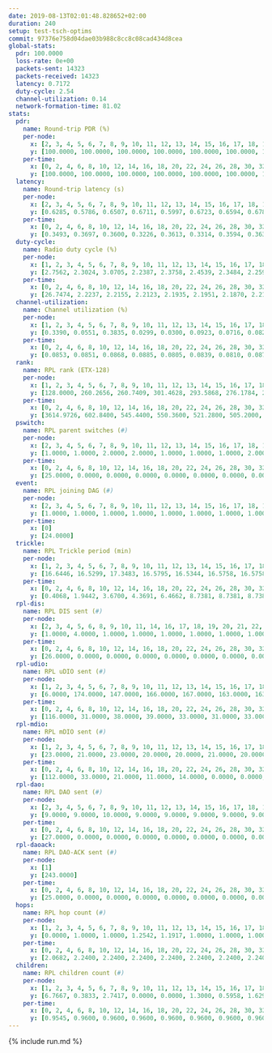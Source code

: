 ```yaml
---
date: 2019-08-13T02:01:48.828652+02:00
duration: 240
setup: test-tsch-optims
commit: 97376e758d04dae03b988c8cc8c08cad434d8cea
global-stats:
  pdr: 100.0000
  loss-rate: 0e+00
  packets-sent: 14323
  packets-received: 14323
  latency: 0.7172
  duty-cycle: 2.54
  channel-utilization: 0.14
  network-formation-time: 81.02
stats:
  pdr:
    name: Round-trip PDR (%)
    per-node:
      x: [2, 3, 4, 5, 6, 7, 8, 9, 10, 11, 12, 13, 14, 15, 16, 17, 18, 19, 20, 21, 22, 23, 24, 25]
      y: [100.0000, 100.0000, 100.0000, 100.0000, 100.0000, 100.0000, 100.0000, 100.0000, 100.0000, 100.0000, 100.0000, 100.0000, 100.0000, 100.0000, 100.0000, 100.0000, 100.0000, 100.0000, 100.0000, 100.0000, 100.0000, 100.0000, 100.0000, 100.0000]
    per-time:
      x: [0, 2, 4, 6, 8, 10, 12, 14, 16, 18, 20, 22, 24, 26, 28, 30, 32, 34, 36, 38, 40, 42, 44, 46, 48, 50, 52, 54, 56, 58, 60, 62, 64, 66, 68, 70, 72, 74, 76, 78, 80, 82, 84, 86, 88, 90, 92, 94, 96, 98, 100, 102, 104, 106, 108, 110, 112, 114, 116, 118, 120, 122, 124, 126, 128, 130, 132, 134, 136, 138, 140, 142, 144, 146, 148, 150, 152, 154, 156, 158, 160, 162, 164, 166, 168, 170, 172, 174, 176, 178, 180, 182, 184, 186, 188, 190, 192, 194, 196, 198, 200, 202, 204, 206, 208, 210, 212, 214, 216, 218, 220, 222, 224, 226, 228, 230, 232, 234, 236, 238, 240]
      y: [100.0000, 100.0000, 100.0000, 100.0000, 100.0000, 100.0000, 100.0000, 100.0000, 100.0000, 100.0000, 100.0000, 100.0000, 100.0000, 100.0000, 100.0000, 100.0000, 100.0000, 100.0000, 100.0000, 100.0000, 100.0000, 100.0000, 100.0000, 100.0000, 100.0000, 100.0000, 100.0000, 100.0000, 100.0000, 100.0000, 100.0000, 100.0000, 100.0000, 100.0000, 100.0000, 100.0000, 100.0000, 100.0000, 100.0000, 100.0000, 100.0000, 100.0000, 100.0000, 100.0000, 100.0000, 100.0000, 100.0000, 100.0000, 100.0000, 100.0000, 100.0000, 100.0000, 100.0000, 100.0000, 100.0000, 100.0000, 100.0000, 100.0000, 100.0000, 100.0000, 100.0000, 100.0000, 100.0000, 100.0000, 100.0000, 100.0000, 100.0000, 100.0000, 100.0000, 100.0000, 100.0000, 100.0000, 100.0000, 100.0000, 100.0000, 100.0000, 100.0000, 100.0000, 100.0000, 100.0000, 100.0000, 100.0000, 100.0000, 100.0000, 100.0000, 100.0000, 100.0000, 100.0000, 100.0000, 100.0000, 100.0000, 100.0000, 100.0000, 100.0000, 100.0000, 100.0000, 100.0000, 100.0000, 100.0000, 100.0000, 100.0000, 100.0000, 100.0000, 100.0000, 100.0000, 100.0000, 100.0000, 100.0000, 100.0000, 100.0000, 100.0000, 100.0000, 100.0000, 100.0000, 100.0000, 100.0000, 100.0000, 100.0000, 100.0000, 100.0000, null]
  latency:
    name: Round-trip latency (s)
    per-node:
      x: [2, 3, 4, 5, 6, 7, 8, 9, 10, 11, 12, 13, 14, 15, 16, 17, 18, 19, 20, 21, 22, 23, 24, 25]
      y: [0.6285, 0.5786, 0.6507, 0.6711, 0.5997, 0.6723, 0.6594, 0.6783, 0.6287, 0.7006, 0.6913, 0.6489, 0.7715, 0.7182, 0.6934, 0.7276, 0.7174, 0.7422, 0.7620, 0.8935, 0.7370, 0.8738, 0.9009, 0.8482]
    per-time:
      x: [0, 2, 4, 6, 8, 10, 12, 14, 16, 18, 20, 22, 24, 26, 28, 30, 32, 34, 36, 38, 40, 42, 44, 46, 48, 50, 52, 54, 56, 58, 60, 62, 64, 66, 68, 70, 72, 74, 76, 78, 80, 82, 84, 86, 88, 90, 92, 94, 96, 98, 100, 102, 104, 106, 108, 110, 112, 114, 116, 118, 120, 122, 124, 126, 128, 130, 132, 134, 136, 138, 140, 142, 144, 146, 148, 150, 152, 154, 156, 158, 160, 162, 164, 166, 168, 170, 172, 174, 176, 178, 180, 182, 184, 186, 188, 190, 192, 194, 196, 198, 200, 202, 204, 206, 208, 210, 212, 214, 216, 218, 220, 222, 224, 226, 228, 230, 232, 234, 236, 238, 240]
      y: [0.3493, 0.3697, 0.3600, 0.3226, 0.3613, 0.3314, 0.3594, 0.3638, 0.3466, 0.3476, 0.3790, 0.3556, 0.3393, 0.3203, 0.3431, 0.3197, 0.3326, 0.3275, 0.2971, 0.3090, 0.3256, 0.3214, 0.3187, 0.3073, 0.3231, 0.3185, 0.3098, 0.3207, 0.3160, 0.3177, 0.3019, 0.3226, 0.3017, 0.2995, 0.3329, 0.3211, 0.3452, 0.3018, 0.2843, 0.2824, 0.3068, 0.3403, 0.3084, 0.3025, 0.3437, 0.3079, 0.3086, 0.3339, 0.3169, 0.3396, 0.3759, 0.3574, 0.3067, 0.4434, 0.5803, 0.3400, 0.2919, 0.3236, 0.3175, 0.5418, 0.7708, 0.5929, 0.4841, 0.3611, 0.3975, 0.6898, 1.2227, 0.8782, 0.6858, 0.6207, 0.4954, 0.7472, 1.2481, 1.2432, 1.1701, 0.8756, 0.6787, 0.8549, 1.2908, 1.2515, 1.2812, 1.2578, 1.0536, 1.0065, 1.2734, 1.2746, 1.2673, 1.2709, 1.2710, 1.2582, 1.2594, 1.2476, 1.2547, 1.2761, 1.2675, 1.2402, 1.2670, 1.2529, 1.2349, 1.2716, 1.2535, 1.2628, 1.2573, 1.2615, 1.2378, 1.2450, 1.2607, 1.2244, 1.2118, 1.2537, 1.2273, 1.2373, 1.2482, 1.2556, 1.2117, 1.2375, 1.2384, 1.2532, 1.2652, 1.2050, null]
  duty-cycle:
    name: Radio duty cycle (%)
    per-node:
      x: [1, 2, 3, 4, 5, 6, 7, 8, 9, 10, 11, 12, 13, 14, 15, 16, 17, 18, 19, 20, 21, 22, 23, 24, 25]
      y: [2.7562, 2.3024, 3.0705, 2.2387, 2.3758, 2.4539, 2.3484, 2.2594, 2.2822, 2.2219, 2.2179, 2.1887, 2.4653, 2.4304, 2.5746, 2.4053, 2.3529, 2.4524, 2.4372, 2.4363, 2.3951, 2.2927, 2.3788, 2.4587, 2.4249]
    per-time:
      x: [0, 2, 4, 6, 8, 10, 12, 14, 16, 18, 20, 22, 24, 26, 28, 30, 32, 34, 36, 38, 40, 42, 44, 46, 48, 50, 52, 54, 56, 58, 60, 62, 64, 66, 68, 70, 72, 74, 76, 78, 80, 82, 84, 86, 88, 90, 92, 94, 96, 98, 100, 102, 104, 106, 108, 110, 112, 114, 116, 118, 120, 122, 124, 126, 128, 130, 132, 134, 136, 138, 140, 142, 144, 146, 148, 150, 152, 154, 156, 158, 160, 162, 164, 166, 168, 170, 172, 174, 176, 178, 180, 182, 184, 186, 188, 190, 192, 194, 196, 198, 200, 202, 204, 206, 208, 210, 212, 214, 216, 218, 220, 222, 224, 226, 228, 230, 232, 234, 236, 238, 240]
      y: [26.7474, 2.2237, 2.2155, 2.2123, 2.1935, 2.1951, 2.1870, 2.2112, 2.2219, 2.1925, 2.1999, 2.1949, 2.1999, 2.1953, 2.2563, 2.2050, 2.1986, 2.2029, 2.2052, 2.1950, 2.2039, 2.2092, 2.2226, 2.1958, 2.2091, 2.2178, 2.2026, 2.2029, 2.2268, 2.2043, 2.2145, 2.1929, 2.2252, 2.1861, 2.2061, 2.2032, 2.2019, 2.1971, 2.1772, 2.1768, 2.1885, 2.1938, 2.2086, 2.2218, 2.1871, 2.1905, 2.2093, 2.1940, 2.2010, 3.0453, 2.9307, 3.0573, 2.9130, 2.1885, 2.1928, 2.1763, 2.1978, 2.2114, 2.2124, 2.1881, 2.1960, 2.1763, 2.1930, 2.2026, 2.1708, 2.1985, 2.1903, 2.2155, 2.1974, 2.1899, 2.1911, 2.1981, 2.1804, 2.1672, 2.1666, 2.1818, 2.2015, 2.1870, 2.1872, 2.1988, 2.1752, 2.1788, 2.1937, 2.1922, 2.2000, 2.1901, 2.1911, 2.1887, 2.1761, 2.1844, 2.1786, 2.1841, 2.1859, 2.1899, 2.1945, 2.1883, 2.1851, 2.1923, 2.1787, 2.1881, 2.1934, 2.2032, 2.1930, 2.1897, 2.1967, 2.1772, 2.1840, 2.2001, 2.1642, 2.1773, 2.2062, 2.2040, 2.1844, 2.2070, 2.1923, 2.1725, 2.1853, 2.1916, 2.1997, 2.1876, null]
  channel-utilization:
    name: Channel utilization (%)
    per-node:
      x: [1, 2, 3, 4, 5, 6, 7, 8, 9, 10, 11, 12, 13, 14, 15, 16, 17, 18, 19, 20, 21, 22, 23, 24, 25]
      y: [0.3390, 0.0551, 0.3835, 0.0299, 0.0300, 0.0923, 0.0716, 0.0823, 0.0326, 0.0326, 0.0342, 0.0393, 0.1118, 0.0307, 0.2256, 0.0653, 0.0310, 0.1104, 0.0458, 0.0755, 0.0329, 0.0334, 0.0317, 0.0317, 0.0360]
    per-time:
      x: [0, 2, 4, 6, 8, 10, 12, 14, 16, 18, 20, 22, 24, 26, 28, 30, 32, 34, 36, 38, 40, 42, 44, 46, 48, 50, 52, 54, 56, 58, 60, 62, 64, 66, 68, 70, 72, 74, 76, 78, 80, 82, 84, 86, 88, 90, 92, 94, 96, 98, 100, 102, 104, 106, 108, 110, 112, 114, 116, 118, 120, 122, 124, 126, 128, 130, 132, 134, 136, 138, 140, 142, 144, 146, 148, 150, 152, 154, 156, 158, 160, 162, 164, 166, 168, 170, 172, 174, 176, 178, 180, 182, 184, 186, 188, 190, 192, 194, 196, 198, 200, 202, 204, 206, 208, 210, 212, 214, 216, 218, 220, 222, 224, 226, 228, 230, 232, 234, 236, 238, 240]
      y: [0.0853, 0.0851, 0.0868, 0.0885, 0.0805, 0.0839, 0.0810, 0.0871, 0.0906, 0.0829, 0.0846, 0.0844, 0.0854, 0.0832, 0.1006, 0.0851, 0.0826, 0.0851, 0.0871, 0.0814, 0.0847, 0.0868, 0.0884, 0.0810, 0.0846, 0.0882, 0.0843, 0.0860, 0.0922, 0.0844, 0.0885, 0.0825, 0.0900, 0.0791, 0.0840, 0.0846, 0.0845, 0.0828, 0.0779, 0.0758, 0.0792, 0.0825, 0.0859, 0.0901, 0.0808, 0.0810, 0.0868, 0.0835, 0.0839, 0.3839, 0.3210, 0.3689, 0.3233, 0.0779, 0.0809, 0.0762, 0.0850, 0.0873, 0.0859, 0.0779, 0.0838, 0.0763, 0.0826, 0.0863, 0.0759, 0.0844, 0.0806, 0.0878, 0.0827, 0.0801, 0.0821, 0.0843, 0.0793, 0.0742, 0.0745, 0.0794, 0.0846, 0.0792, 0.0800, 0.0841, 0.0770, 0.0788, 0.0832, 0.0815, 0.0843, 0.0814, 0.0813, 0.0811, 0.0783, 0.0797, 0.0775, 0.0801, 0.0810, 0.0809, 0.0824, 0.0799, 0.0792, 0.0813, 0.0791, 0.0812, 0.0820, 0.0839, 0.0831, 0.0808, 0.0828, 0.0769, 0.0793, 0.0831, 0.0712, 0.0762, 0.0829, 0.0821, 0.0765, 0.0837, 0.0807, 0.0752, 0.0795, 0.0801, 0.0831, 0.0777, null]
  rank:
    name: RPL rank (ETX-128)
    per-node:
      x: [1, 2, 3, 4, 5, 6, 7, 8, 9, 10, 11, 12, 13, 14, 15, 16, 17, 18, 19, 20, 21, 22, 23, 24, 25]
      y: [128.0000, 260.2656, 260.7409, 301.4628, 293.5868, 276.1784, 278.1328, 291.9502, 461.0165, 425.0451, 429.1612, 408.2336, 413.1358, 801.0931, 409.9544, 482.1235, 541.7611, 545.8066, 574.0494, 584.7819, 944.5444, 700.6393, 983.4898, 733.6667, 704.9754]
    per-time:
      x: [0, 2, 4, 6, 8, 10, 12, 14, 16, 18, 20, 22, 24, 26, 28, 30, 32, 34, 36, 38, 40, 42, 44, 46, 48, 50, 52, 54, 56, 58, 60, 62, 64, 66, 68, 70, 72, 74, 76, 78, 80, 82, 84, 86, 88, 90, 92, 94, 96, 98, 100, 102, 104, 106, 108, 110, 112, 114, 116, 118, 120, 122, 124, 126, 128, 130, 132, 134, 136, 138, 140, 142, 144, 146, 148, 150, 152, 154, 156, 158, 160, 162, 164, 166, 168, 170, 172, 174, 176, 178, 180, 182, 184, 186, 188, 190, 192, 194, 196, 198, 200, 202, 204, 206, 208, 210, 212, 214, 216, 218, 220, 222, 224, 226, 228, 230, 232, 234, 236, 238, 240]
      y: [3614.9726, 602.8400, 545.4400, 550.3600, 521.2800, 505.2000, 515.5200, 524.3400, 511.5098, 493.1400, 493.6400, 504.5600, 514.3333, 516.6667, 517.7451, 505.9200, 499.3400, 497.9038, 468.1373, 466.4800, 456.3137, 450.8400, 455.9000, 450.5882, 455.3400, 450.2745, 444.4600, 446.7200, 448.9608, 448.7600, 445.3333, 439.0600, 438.0400, 434.5600, 437.7451, 433.9600, 436.6200, 435.3800, 438.8800, 439.1000, 439.0600, 442.0000, 446.8400, 440.1000, 439.0400, 438.4200, 439.8800, 441.5294, 439.0784, 314.1456, 273.2350, 277.8051, 279.7627, 441.4600, 439.9200, 438.8800, 440.3800, 445.5098, 447.9400, 450.6275, 456.9000, 455.0600, 454.9020, 459.1765, 458.2745, 453.7451, 458.3400, 453.1600, 450.7843, 440.0000, 442.0800, 438.7115, 435.7647, 437.8400, 446.3922, 437.7647, 434.0600, 443.6600, 450.4902, 444.0400, 435.3600, 438.7407, 434.1176, 431.7843, 430.3600, 446.6400, 442.2000, 444.3200, 442.1373, 435.4038, 433.6471, 432.0000, 435.6415, 427.9400, 437.3600, 433.1400, 437.6800, 440.8400, 439.7400, 445.5098, 439.7600, 443.8654, 438.3200, 444.6400, 445.3800, 440.9400, 440.7547, 437.9800, 441.0000, 436.8627, 438.2353, 437.9800, 438.7200, 437.3800, 441.9800, 438.1176, 440.7736, 438.5400, 447.7647, 443.1200, null]
  pswitch:
    name: RPL parent switches (#)
    per-node:
      x: [2, 3, 4, 5, 6, 7, 8, 9, 10, 11, 12, 13, 14, 15, 16, 17, 18, 19, 20, 21, 22, 23, 24, 25]
      y: [1.0000, 1.0000, 2.0000, 2.0000, 1.0000, 1.0000, 1.0000, 2.0000, 4.0000, 2.0000, 4.0000, 3.0000, 7.0000, 1.0000, 3.0000, 7.0000, 3.0000, 3.0000, 3.0000, 8.0000, 4.0000, 5.0000, 7.0000, 5.0000]
    per-time:
      x: [0, 2, 4, 6, 8, 10, 12, 14, 16, 18, 20, 22, 24, 26, 28, 30, 32, 34, 36, 38, 40, 42, 44, 46, 48, 50, 52, 54, 56, 58, 60, 62, 64, 66, 68, 70, 72, 74, 76, 78, 80, 82, 84, 86, 88, 90, 92, 94, 96, 98, 100, 102, 104, 106, 108, 110, 112, 114, 116, 118, 120, 122, 124, 126, 128, 130, 132, 134, 136, 138, 140, 142, 144, 146, 148, 150, 152, 154, 156, 158, 160, 162, 164, 166, 168, 170, 172, 174, 176, 178, 180, 182, 184, 186, 188, 190, 192, 194, 196, 198, 200, 202, 204, 206, 208, 210, 212, 214, 216, 218, 220, 222, 224, 226, 228, 230, 232, 234, 236]
      y: [25.0000, 0.0000, 0.0000, 0.0000, 0.0000, 0.0000, 0.0000, 0.0000, 1.0000, 0.0000, 0.0000, 0.0000, 1.0000, 1.0000, 1.0000, 0.0000, 0.0000, 2.0000, 1.0000, 0.0000, 1.0000, 0.0000, 0.0000, 1.0000, 0.0000, 1.0000, 0.0000, 0.0000, 1.0000, 0.0000, 1.0000, 0.0000, 0.0000, 0.0000, 1.0000, 0.0000, 0.0000, 0.0000, 0.0000, 0.0000, 0.0000, 0.0000, 0.0000, 0.0000, 0.0000, 0.0000, 0.0000, 1.0000, 1.0000, 0.0000, 0.0000, 0.0000, 0.0000, 0.0000, 0.0000, 0.0000, 0.0000, 1.0000, 0.0000, 1.0000, 0.0000, 0.0000, 1.0000, 1.0000, 1.0000, 1.0000, 0.0000, 0.0000, 1.0000, 1.0000, 0.0000, 2.0000, 1.0000, 0.0000, 1.0000, 1.0000, 0.0000, 0.0000, 1.0000, 0.0000, 0.0000, 4.0000, 1.0000, 1.0000, 0.0000, 0.0000, 0.0000, 0.0000, 1.0000, 2.0000, 1.0000, 0.0000, 3.0000, 0.0000, 0.0000, 0.0000, 0.0000, 0.0000, 0.0000, 1.0000, 0.0000, 2.0000, 0.0000, 0.0000, 0.0000, 0.0000, 3.0000, 0.0000, 0.0000, 1.0000, 1.0000, 0.0000, 0.0000, 0.0000, 0.0000, 1.0000, 3.0000, 0.0000, 1.0000]
  event:
    name: RPL joining DAG (#)
    per-node:
      x: [2, 3, 4, 5, 6, 7, 8, 9, 10, 11, 12, 13, 14, 15, 16, 17, 18, 19, 20, 21, 22, 23, 24, 25]
      y: [1.0000, 1.0000, 1.0000, 1.0000, 1.0000, 1.0000, 1.0000, 1.0000, 1.0000, 1.0000, 1.0000, 1.0000, 1.0000, 1.0000, 1.0000, 1.0000, 1.0000, 1.0000, 1.0000, 1.0000, 1.0000, 1.0000, 1.0000, 1.0000]
    per-time:
      x: [0]
      y: [24.0000]
  trickle:
    name: RPL Trickle period (min)
    per-node:
      x: [1, 2, 3, 4, 5, 6, 7, 8, 9, 10, 11, 12, 13, 14, 15, 16, 17, 18, 19, 20, 21, 22, 23, 24, 25]
      y: [16.6446, 16.5299, 17.3483, 16.5795, 16.5344, 16.5758, 16.5758, 16.5769, 16.5293, 16.5421, 16.5293, 16.5868, 16.5843, 16.5460, 16.5769, 16.5377, 16.5529, 16.5309, 16.5306, 16.4593, 16.5145, 16.5354, 16.5384, 16.6129, 16.5880]
    per-time:
      x: [0, 2, 4, 6, 8, 10, 12, 14, 16, 18, 20, 22, 24, 26, 28, 30, 32, 34, 36, 38, 40, 42, 44, 46, 48, 50, 52, 54, 56, 58, 60, 62, 64, 66, 68, 70, 72, 74, 76, 78, 80, 82, 84, 86, 88, 90, 92, 94, 96, 98, 100, 102, 104, 106, 108, 110, 112, 114, 116, 118, 120, 122, 124, 126, 128, 130, 132, 134, 136, 138, 140, 142, 144, 146, 148, 150, 152, 154, 156, 158, 160, 162, 164, 166, 168, 170, 172, 174, 176, 178, 180, 182, 184, 186, 188, 190, 192, 194, 196, 198, 200, 202, 204, 206, 208, 210, 212, 214, 216, 218, 220, 222, 224, 226, 228, 230, 232, 234, 236, 238, 240]
      y: [0.4068, 1.9442, 3.6700, 4.3691, 6.4662, 8.7381, 8.7381, 8.7381, 10.2802, 17.4763, 17.4763, 17.4763, 17.4763, 17.4763, 17.4763, 17.4763, 17.4763, 17.4763, 17.4763, 17.4763, 17.4763, 17.4763, 17.4763, 17.4763, 17.4763, 17.4763, 17.4763, 17.4763, 17.4763, 17.4763, 17.4763, 17.4763, 17.4763, 17.4763, 17.4763, 17.4763, 17.4763, 17.4763, 17.4763, 17.4763, 17.4763, 17.4763, 17.4763, 17.4763, 17.4763, 17.4763, 17.4763, 17.4763, 17.4763, 17.4763, 17.4763, 17.4763, 17.4763, 17.4763, 17.4763, 17.4763, 17.4763, 17.4763, 17.4763, 17.4763, 17.4763, 17.4763, 17.4763, 17.4763, 17.4763, 17.4763, 17.4763, 17.4763, 17.4763, 17.4763, 17.4763, 17.4763, 17.4763, 17.4763, 17.4763, 17.4763, 17.4763, 17.4763, 17.4763, 17.4763, 17.4763, 17.4763, 17.4763, 17.4763, 17.4763, 17.4763, 17.4763, 17.4763, 17.4763, 17.4763, 17.4763, 17.4763, 17.4763, 17.4763, 17.4763, 17.4763, 17.4763, 17.4763, 17.4763, 17.4763, 17.4763, 17.4763, 17.4763, 17.4763, 17.4763, 17.4763, 17.4763, 17.4763, 17.4763, 17.4763, 17.4763, 17.4763, 17.4763, 17.4763, 17.4763, 17.4763, 17.4763, 17.4763, 17.4763, 17.4763, null]
  rpl-dis:
    name: RPL DIS sent (#)
    per-node:
      x: [2, 3, 4, 5, 6, 8, 9, 10, 11, 14, 16, 17, 18, 19, 20, 21, 22, 23, 24, 25]
      y: [1.0000, 4.0000, 1.0000, 1.0000, 1.0000, 1.0000, 1.0000, 1.0000, 1.0000, 2.0000, 1.0000, 1.0000, 1.0000, 2.0000, 1.0000, 3.0000, 1.0000, 1.0000, 2.0000, 3.0000]
    per-time:
      x: [0, 2, 4, 6, 8, 10, 12, 14, 16, 18, 20, 22, 24, 26, 28, 30, 32, 34, 36, 38, 40, 42, 44, 46, 48, 50, 52, 54, 56, 58, 60, 62, 64, 66, 68, 70, 72, 74, 76, 78, 80, 82, 84, 86, 88, 90, 92, 94, 96, 98, 100, 102, 104]
      y: [26.0000, 0.0000, 0.0000, 0.0000, 0.0000, 0.0000, 0.0000, 0.0000, 0.0000, 0.0000, 0.0000, 0.0000, 0.0000, 0.0000, 0.0000, 0.0000, 0.0000, 0.0000, 0.0000, 0.0000, 0.0000, 0.0000, 0.0000, 0.0000, 0.0000, 0.0000, 0.0000, 0.0000, 0.0000, 0.0000, 0.0000, 0.0000, 0.0000, 0.0000, 0.0000, 0.0000, 0.0000, 0.0000, 0.0000, 0.0000, 0.0000, 0.0000, 0.0000, 0.0000, 0.0000, 0.0000, 0.0000, 0.0000, 0.0000, 0.0000, 1.0000, 0.0000, 3.0000]
  rpl-udio:
    name: RPL uDIO sent (#)
    per-node:
      x: [1, 2, 3, 4, 5, 6, 7, 8, 9, 10, 11, 12, 13, 14, 15, 16, 17, 18, 19, 20, 21, 22, 23, 24, 25]
      y: [6.0000, 174.0000, 147.0000, 166.0000, 167.0000, 163.0000, 163.0000, 158.0000, 166.0000, 164.0000, 172.0000, 161.0000, 161.0000, 174.0000, 124.0000, 168.0000, 169.0000, 150.0000, 163.0000, 162.0000, 171.0000, 165.0000, 165.0000, 170.0000, 174.0000]
    per-time:
      x: [0, 2, 4, 6, 8, 10, 12, 14, 16, 18, 20, 22, 24, 26, 28, 30, 32, 34, 36, 38, 40, 42, 44, 46, 48, 50, 52, 54, 56, 58, 60, 62, 64, 66, 68, 70, 72, 74, 76, 78, 80, 82, 84, 86, 88, 90, 92, 94, 96, 98, 100, 102, 104, 106, 108, 110, 112, 114, 116, 118, 120, 122, 124, 126, 128, 130, 132, 134, 136, 138, 140, 142, 144, 146, 148, 150, 152, 154, 156, 158, 160, 162, 164, 166, 168, 170, 172, 174, 176, 178, 180, 182, 184, 186, 188, 190, 192, 194, 196, 198, 200, 202, 204, 206, 208, 210, 212, 214, 216, 218, 220, 222, 224, 226, 228, 230, 232, 234, 236, 238, 240]
      y: [116.0000, 31.0000, 38.0000, 39.0000, 33.0000, 31.0000, 33.0000, 35.0000, 35.0000, 31.0000, 32.0000, 35.0000, 28.0000, 35.0000, 37.0000, 30.0000, 35.0000, 34.0000, 32.0000, 33.0000, 31.0000, 31.0000, 28.0000, 36.0000, 32.0000, 31.0000, 32.0000, 25.0000, 28.0000, 31.0000, 37.0000, 27.0000, 28.0000, 32.0000, 36.0000, 31.0000, 31.0000, 26.0000, 34.0000, 32.0000, 31.0000, 29.0000, 33.0000, 33.0000, 28.0000, 36.0000, 31.0000, 32.0000, 35.0000, 34.0000, 32.0000, 35.0000, 33.0000, 34.0000, 32.0000, 31.0000, 32.0000, 33.0000, 29.0000, 35.0000, 34.0000, 29.0000, 31.0000, 32.0000, 35.0000, 30.0000, 34.0000, 34.0000, 34.0000, 30.0000, 34.0000, 35.0000, 28.0000, 31.0000, 26.0000, 36.0000, 29.0000, 32.0000, 34.0000, 29.0000, 34.0000, 36.0000, 30.0000, 34.0000, 31.0000, 29.0000, 33.0000, 31.0000, 31.0000, 29.0000, 32.0000, 34.0000, 31.0000, 31.0000, 31.0000, 29.0000, 28.0000, 30.0000, 39.0000, 34.0000, 30.0000, 32.0000, 32.0000, 32.0000, 27.0000, 37.0000, 31.0000, 34.0000, 30.0000, 31.0000, 31.0000, 30.0000, 33.0000, 34.0000, 31.0000, 32.0000, 26.0000, 33.0000, 30.0000, 30.0000, 3.0000]
  rpl-mdio:
    name: RPL mDIO sent (#)
    per-node:
      x: [1, 2, 3, 4, 5, 6, 7, 8, 9, 10, 11, 12, 13, 14, 15, 16, 17, 18, 19, 20, 21, 22, 23, 24, 25]
      y: [23.0000, 21.0000, 23.0000, 20.0000, 20.0000, 21.0000, 20.0000, 20.0000, 20.0000, 21.0000, 20.0000, 21.0000, 20.0000, 20.0000, 21.0000, 21.0000, 20.0000, 23.0000, 21.0000, 23.0000, 23.0000, 22.0000, 21.0000, 20.0000, 21.0000]
    per-time:
      x: [0, 2, 4, 6, 8, 10, 12, 14, 16, 18, 20, 22, 24, 26, 28, 30, 32, 34, 36, 38, 40, 42, 44, 46, 48, 50, 52, 54, 56, 58, 60, 62, 64, 66, 68, 70, 72, 74, 76, 78, 80, 82, 84, 86, 88, 90, 92, 94, 96, 98, 100, 102, 104, 106, 108, 110, 112, 114, 116, 118, 120, 122, 124, 126, 128, 130, 132, 134, 136, 138, 140, 142, 144, 146, 148, 150, 152, 154, 156, 158, 160, 162, 164, 166, 168, 170, 172, 174, 176, 178, 180, 182, 184, 186, 188, 190, 192, 194, 196, 198, 200, 202, 204, 206, 208, 210, 212, 214, 216, 218, 220, 222, 224, 226, 228, 230, 232, 234, 236, 238, 240]
      y: [112.0000, 33.0000, 21.0000, 11.0000, 14.0000, 0.0000, 0.0000, 12.0000, 12.0000, 1.0000, 0.0000, 0.0000, 0.0000, 7.0000, 4.0000, 5.0000, 6.0000, 3.0000, 0.0000, 0.0000, 0.0000, 0.0000, 6.0000, 7.0000, 5.0000, 4.0000, 3.0000, 0.0000, 0.0000, 0.0000, 1.0000, 5.0000, 8.0000, 6.0000, 4.0000, 1.0000, 0.0000, 0.0000, 0.0000, 4.0000, 6.0000, 6.0000, 2.0000, 7.0000, 0.0000, 0.0000, 0.0000, 0.0000, 2.0000, 7.0000, 5.0000, 7.0000, 4.0000, 0.0000, 0.0000, 0.0000, 0.0000, 4.0000, 8.0000, 10.0000, 2.0000, 1.0000, 0.0000, 0.0000, 0.0000, 2.0000, 5.0000, 6.0000, 5.0000, 7.0000, 0.0000, 0.0000, 0.0000, 1.0000, 3.0000, 2.0000, 4.0000, 7.0000, 7.0000, 1.0000, 0.0000, 0.0000, 1.0000, 4.0000, 6.0000, 6.0000, 2.0000, 6.0000, 0.0000, 0.0000, 1.0000, 0.0000, 3.0000, 5.0000, 7.0000, 5.0000, 4.0000, 0.0000, 0.0000, 0.0000, 1.0000, 2.0000, 1.0000, 10.0000, 8.0000, 3.0000, 0.0000, 0.0000, 1.0000, 2.0000, 6.0000, 6.0000, 6.0000, 4.0000, 0.0000, 0.0000, 0.0000, 0.0000, 3.0000, 5.0000, 2.0000]
  rpl-dao:
    name: RPL DAO sent (#)
    per-node:
      x: [2, 3, 4, 5, 6, 7, 8, 9, 10, 11, 12, 13, 14, 15, 16, 17, 18, 19, 20, 21, 22, 23, 24, 25]
      y: [9.0000, 9.0000, 10.0000, 9.0000, 9.0000, 9.0000, 9.0000, 9.0000, 10.0000, 9.0000, 11.0000, 10.0000, 12.0000, 10.0000, 10.0000, 13.0000, 10.0000, 10.0000, 10.0000, 11.0000, 11.0000, 11.0000, 12.0000, 12.0000]
    per-time:
      x: [0, 2, 4, 6, 8, 10, 12, 14, 16, 18, 20, 22, 24, 26, 28, 30, 32, 34, 36, 38, 40, 42, 44, 46, 48, 50, 52, 54, 56, 58, 60, 62, 64, 66, 68, 70, 72, 74, 76, 78, 80, 82, 84, 86, 88, 90, 92, 94, 96, 98, 100, 102, 104, 106, 108, 110, 112, 114, 116, 118, 120, 122, 124, 126, 128, 130, 132, 134, 136, 138, 140, 142, 144, 146, 148, 150, 152, 154, 156, 158, 160, 162, 164, 166, 168, 170, 172, 174, 176, 178, 180, 182, 184, 186, 188, 190, 192, 194, 196, 198, 200, 202, 204, 206, 208, 210, 212, 214, 216, 218, 220, 222, 224, 226, 228, 230, 232, 234, 236]
      y: [27.0000, 0.0000, 0.0000, 0.0000, 0.0000, 0.0000, 0.0000, 0.0000, 1.0000, 0.0000, 0.0000, 0.0000, 1.0000, 1.0000, 21.0000, 0.0000, 0.0000, 2.0000, 1.0000, 0.0000, 1.0000, 0.0000, 1.0000, 1.0000, 0.0000, 1.0000, 0.0000, 0.0000, 16.0000, 1.0000, 1.0000, 0.0000, 3.0000, 0.0000, 2.0000, 0.0000, 1.0000, 1.0000, 0.0000, 1.0000, 0.0000, 0.0000, 7.0000, 8.0000, 1.0000, 0.0000, 3.0000, 1.0000, 3.0000, 1.0000, 0.0000, 1.0000, 0.0000, 1.0000, 0.0000, 0.0000, 4.0000, 10.0000, 0.0000, 2.0000, 2.0000, 2.0000, 1.0000, 4.0000, 1.0000, 2.0000, 0.0000, 0.0000, 2.0000, 1.0000, 3.0000, 8.0000, 2.0000, 2.0000, 1.0000, 2.0000, 0.0000, 2.0000, 2.0000, 2.0000, 0.0000, 4.0000, 2.0000, 2.0000, 1.0000, 7.0000, 1.0000, 1.0000, 2.0000, 4.0000, 1.0000, 0.0000, 4.0000, 0.0000, 1.0000, 1.0000, 2.0000, 1.0000, 0.0000, 7.0000, 2.0000, 3.0000, 1.0000, 2.0000, 2.0000, 0.0000, 5.0000, 0.0000, 1.0000, 1.0000, 3.0000, 0.0000, 0.0000, 5.0000, 4.0000, 2.0000, 4.0000, 1.0000, 3.0000]
  rpl-daoack:
    name: RPL DAO-ACK sent (#)
    per-node:
      x: [1]
      y: [243.0000]
    per-time:
      x: [0, 2, 4, 6, 8, 10, 12, 14, 16, 18, 20, 22, 24, 26, 28, 30, 32, 34, 36, 38, 40, 42, 44, 46, 48, 50, 52, 54, 56, 58, 60, 62, 64, 66, 68, 70, 72, 74, 76, 78, 80, 82, 84, 86, 88, 90, 92, 94, 96, 98, 100, 102, 104, 106, 108, 110, 112, 114, 116, 118, 120, 122, 124, 126, 128, 130, 132, 134, 136, 138, 140, 142, 144, 146, 148, 150, 152, 154, 156, 158, 160, 162, 164, 166, 168, 170, 172, 174, 176, 178, 180, 182, 184, 186, 188, 190, 192, 194, 196, 198, 200, 202, 204, 206, 208, 210, 212, 214, 216, 218, 220, 222, 224, 226, 228, 230, 232, 234, 236]
      y: [25.0000, 0.0000, 0.0000, 0.0000, 0.0000, 0.0000, 0.0000, 0.0000, 1.0000, 0.0000, 0.0000, 0.0000, 1.0000, 1.0000, 21.0000, 0.0000, 0.0000, 2.0000, 1.0000, 0.0000, 1.0000, 0.0000, 1.0000, 1.0000, 0.0000, 1.0000, 0.0000, 0.0000, 16.0000, 1.0000, 1.0000, 0.0000, 3.0000, 0.0000, 2.0000, 0.0000, 1.0000, 1.0000, 0.0000, 1.0000, 0.0000, 0.0000, 7.0000, 8.0000, 1.0000, 0.0000, 3.0000, 1.0000, 3.0000, 1.0000, 0.0000, 1.0000, 0.0000, 1.0000, 0.0000, 0.0000, 4.0000, 10.0000, 0.0000, 2.0000, 2.0000, 2.0000, 1.0000, 4.0000, 1.0000, 2.0000, 0.0000, 0.0000, 2.0000, 1.0000, 3.0000, 8.0000, 2.0000, 1.0000, 2.0000, 2.0000, 0.0000, 2.0000, 2.0000, 2.0000, 0.0000, 4.0000, 2.0000, 2.0000, 1.0000, 6.0000, 2.0000, 1.0000, 2.0000, 4.0000, 1.0000, 0.0000, 4.0000, 0.0000, 1.0000, 1.0000, 2.0000, 1.0000, 0.0000, 7.0000, 2.0000, 3.0000, 1.0000, 2.0000, 2.0000, 0.0000, 5.0000, 0.0000, 1.0000, 1.0000, 3.0000, 0.0000, 0.0000, 5.0000, 4.0000, 3.0000, 3.0000, 1.0000, 3.0000]
  hops:
    name: RPL hop count (#)
    per-node:
      x: [1, 2, 3, 4, 5, 6, 7, 8, 9, 10, 11, 12, 13, 14, 15, 16, 17, 18, 19, 20, 21, 22, 23, 24, 25]
      y: [0.0000, 1.0000, 1.0000, 1.2542, 1.1917, 1.0000, 1.0000, 1.0000, 2.2333, 1.7875, 2.0000, 2.0000, 2.0000, 3.0000, 2.0000, 2.4958, 3.0000, 2.8542, 3.0000, 3.0000, 3.8285, 3.3292, 4.0042, 4.0000, 3.8577]
    per-time:
      x: [0, 2, 4, 6, 8, 10, 12, 14, 16, 18, 20, 22, 24, 26, 28, 30, 32, 34, 36, 38, 40, 42, 44, 46, 48, 50, 52, 54, 56, 58, 60, 62, 64, 66, 68, 70, 72, 74, 76, 78, 80, 82, 84, 86, 88, 90, 92, 94, 96, 98, 100, 102, 104, 106, 108, 110, 112, 114, 116, 118, 120, 122, 124, 126, 128, 130, 132, 134, 136, 138, 140, 142, 144, 146, 148, 150, 152, 154, 156, 158, 160, 162, 164, 166, 168, 170, 172, 174, 176, 178, 180, 182, 184, 186, 188, 190, 192, 194, 196, 198, 200, 202, 204, 206, 208, 210, 212, 214, 216, 218, 220, 222, 224, 226, 228, 230, 232, 234, 236, 238]
      y: [2.0682, 2.2400, 2.2400, 2.2400, 2.2400, 2.2400, 2.2400, 2.2400, 2.2400, 2.2400, 2.2400, 2.2400, 2.2400, 2.2400, 2.2400, 2.2400, 2.2400, 2.3000, 2.3200, 2.3200, 2.3600, 2.3600, 2.3600, 2.3200, 2.3200, 2.3400, 2.3600, 2.3600, 2.3200, 2.3200, 2.3000, 2.2800, 2.2800, 2.2800, 2.2800, 2.2800, 2.2800, 2.2800, 2.2800, 2.2800, 2.2800, 2.2800, 2.2800, 2.2800, 2.2800, 2.2800, 2.2800, 2.2800, 2.2800, 2.2800, 2.2800, 2.2800, 2.2800, 2.2800, 2.2800, 2.2800, 2.2800, 2.2800, 2.2800, 2.2400, 2.2000, 2.2000, 2.2000, 2.2000, 2.2000, 2.2000, 2.2000, 2.2000, 2.2000, 2.2000, 2.2000, 2.1600, 2.1600, 2.1600, 2.1600, 2.1600, 2.1600, 2.1600, 2.1600, 2.1600, 2.1600, 2.1600, 2.1800, 2.2000, 2.2000, 2.2000, 2.2000, 2.2000, 2.2000, 2.2000, 2.2000, 2.2000, 2.2000, 2.2000, 2.2000, 2.2000, 2.2000, 2.2000, 2.2000, 2.2000, 2.2000, 2.2000, 2.2000, 2.2000, 2.2000, 2.2000, 2.2000, 2.2000, 2.2000, 2.2000, 2.2000, 2.1600, 2.1600, 2.1600, 2.1600, 2.1600, 2.1600, 2.1600, 2.1600, 2.1600]
  children:
    name: RPL children count (#)
    per-node:
      x: [1, 2, 3, 4, 5, 6, 7, 8, 9, 10, 11, 12, 13, 14, 15, 16, 17, 18, 19, 20, 21, 22, 23, 24, 25]
      y: [6.7667, 0.3833, 2.7417, 0.0000, 0.0000, 1.3000, 0.5958, 1.6292, 0.0000, 0.0000, 0.0625, 0.2333, 1.7250, 0.0000, 3.5500, 1.0583, 0.0000, 2.0750, 0.4351, 1.3458, 0.0000, 0.0000, 0.0000, 0.0000, 0.0753]
    per-time:
      x: [0, 2, 4, 6, 8, 10, 12, 14, 16, 18, 20, 22, 24, 26, 28, 30, 32, 34, 36, 38, 40, 42, 44, 46, 48, 50, 52, 54, 56, 58, 60, 62, 64, 66, 68, 70, 72, 74, 76, 78, 80, 82, 84, 86, 88, 90, 92, 94, 96, 98, 100, 102, 104, 106, 108, 110, 112, 114, 116, 118, 120, 122, 124, 126, 128, 130, 132, 134, 136, 138, 140, 142, 144, 146, 148, 150, 152, 154, 156, 158, 160, 162, 164, 166, 168, 170, 172, 174, 176, 178, 180, 182, 184, 186, 188, 190, 192, 194, 196, 198, 200, 202, 204, 206, 208, 210, 212, 214, 216, 218, 220, 222, 224, 226, 228, 230, 232, 234, 236, 238]
      y: [0.9545, 0.9600, 0.9600, 0.9600, 0.9600, 0.9600, 0.9600, 0.9600, 0.9600, 0.9600, 0.9600, 0.9600, 0.9600, 0.9600, 0.9600, 0.9600, 0.9600, 0.9600, 0.9600, 0.9600, 0.9600, 0.9600, 0.9600, 0.9600, 0.9600, 0.9600, 0.9600, 0.9600, 0.9600, 0.9600, 0.9600, 0.9600, 0.9600, 0.9600, 0.9600, 0.9600, 0.9600, 0.9600, 0.9600, 0.9600, 0.9600, 0.9600, 0.9600, 0.9600, 0.9600, 0.9600, 0.9600, 0.9600, 0.9600, 0.9600, 0.9600, 0.9600, 0.9600, 0.9600, 0.9600, 0.9600, 0.9600, 0.9600, 0.9600, 0.9600, 0.9600, 0.9600, 0.9600, 0.9600, 0.9600, 0.9600, 0.9600, 0.9600, 0.9600, 0.9600, 0.9600, 0.9600, 0.9600, 0.9600, 0.9600, 0.9600, 0.9600, 0.9600, 0.9600, 0.9600, 0.9600, 0.9600, 0.9600, 0.9600, 0.9600, 0.9600, 0.9600, 0.9600, 0.9600, 0.9600, 0.9600, 0.9600, 0.9600, 0.9600, 0.9600, 0.9600, 0.9600, 0.9600, 0.9600, 0.9600, 0.9600, 0.9600, 0.9600, 0.9600, 0.9600, 0.9600, 0.9600, 0.9600, 0.9600, 0.9600, 0.9600, 0.9600, 0.9600, 0.9600, 0.9600, 0.9600, 0.9600, 0.9600, 0.9600, 0.9600]
---
```


{% include run.md %}
